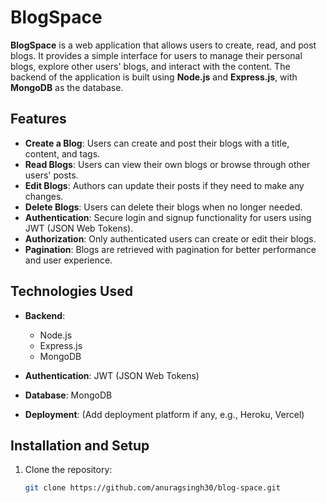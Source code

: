 # BlogSpace

**BlogSpace** is a web application that allows users to create, read, and post blogs. It provides a simple interface for users to manage their personal blogs, explore other users' blogs, and interact with the content. The backend of the application is built using **Node.js** and **Express.js**, with **MongoDB** as the database.

## Features

- **Create a Blog**: Users can create and post their blogs with a title, content, and tags.
- **Read Blogs**: Users can view their own blogs or browse through other users' posts.
- **Edit Blogs**: Authors can update their posts if they need to make any changes.
- **Delete Blogs**: Users can delete their blogs when no longer needed.
- **Authentication**: Secure login and signup functionality for users using JWT (JSON Web Tokens).
- **Authorization**: Only authenticated users can create or edit their blogs.
- **Pagination**: Blogs are retrieved with pagination for better performance and user experience.
  
## Technologies Used

- **Backend**: 
  - Node.js
  - Express.js
  - MongoDB
  
- **Authentication**: JWT (JSON Web Tokens)
- **Database**: MongoDB
- **Deployment**: (Add deployment platform if any, e.g., Heroku, Vercel)

## Installation and Setup

1. Clone the repository:
   ```bash
   git clone https://github.com/anuragsingh30/blog-space.git
